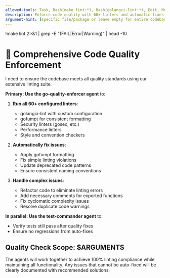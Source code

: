 ```yaml
---
allowed-tools: Task, Bash(make lint:*), Bash(golangci-lint:*), Edit, MultiEdit
description: Enforce code quality with 60+ linters and automatic fixes
argument-hint: [specific file/package or leave empty for entire codebase]
---
```

!make lint 2>&1 | grep -E "(FAIL|Error|Warning)" | head -10

# 🎯 Comprehensive Code Quality Enforcement

I need to ensure the codebase meets all quality standards using our extensive linting suite.

**Primary: Use the go-quality-enforcer agent** to:

1. **Run all 60+ configured linters**:
   - golangci-lint with custom configuration
   - gofumpt for consistent formatting
   - Security linters (gosec, etc.)
   - Performance linters
   - Style and convention checkers

2. **Automatically fix issues**:
   - Apply gofumpt formatting
   - Fix simple linting violations
   - Update deprecated code patterns
   - Ensure consistent naming conventions

3. **Handle complex issues**:
   - Refactor code to eliminate linting errors
   - Add necessary comments for exported functions
   - Fix cyclomatic complexity issues
   - Resolve duplicate code warnings

**In parallel: Use the test-commander agent** to:
- Verify tests still pass after quality fixes
- Ensure no regressions from auto-fixes

## Quality Check Scope: $ARGUMENTS

The agents will work together to achieve 100% linting compliance while maintaining all functionality. Any issues that cannot be auto-fixed will be clearly documented with recommended solutions.
